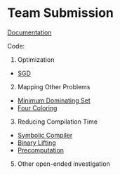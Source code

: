 # Team Submission

[Documentation](https://www.overleaf.com/read/tzjzwhxkhnzx)

Code:
1. Optimization
* [SGD](maxcutSGD.py)
2. Mapping Other Problems
* [Minimum Dominating Set](minimum_dominating_set.ipynb)
* [Four Coloring](four_color.ipynb)
3. Reducing Compilation Time
* [Symbolic Compiler](maxcut_symbolic_compiler.ipynb)
* [Binary Lifting](maxcut_notebook-optimizecompilation-binarylifting.ipynb)
* [Precomputation](maxcut_notebook_precompute_all.ipynb)
5. Other open-ended investigation
